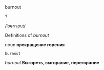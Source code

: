 burnout

?

/ˈbərnˌout/

Definitions of _burnout_

noun
**прекращение горения**

    burnout

_burnout_
**Выгореть**, **выгорание**, **перегорание**